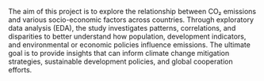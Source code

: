 The aim of this project is to explore the relationship between CO₂ emissions and various socio-economic factors across countries. Through exploratory data analysis (EDA), the study investigates patterns, correlations, and disparities to better understand how population, development indicators, and environmental or economic policies influence emissions. The ultimate goal is to provide insights that can inform climate change mitigation strategies, sustainable development policies, and global cooperation efforts.
